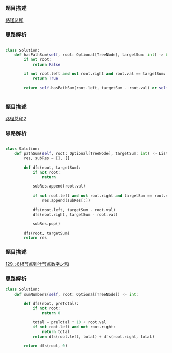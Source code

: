 ### 题目描述

[路径总和](https://leetcode.cn/problems/path-sum/)

### 思路解析

```python

class Solution:
    def hasPathSum(self, root: Optional[TreeNode], targetSum: int) -> bool:
        if not root:
            return False

        if not root.left and not root.right and root.val == targetSum:
            return True

        return self.hasPathSum(root.left, targetSum - root.val) or self.hasPathSum(root.right, targetSum - root.val)
 
```

### 题目描述

[路径总和2](https://leetcode.cn/problems/path-sum-ii/)

### 思路解析

```python

class Solution:
    def pathSum(self, root: Optional[TreeNode], targetSum: int) -> List[List[int]]:
        res, subRes = [], []

        def dfs(root, targetSum):
            if not root:
                return

            subRes.append(root.val)
            
            if not root.left and not root.right and targetSum == root.val:
                res.append(subRes[:])

            dfs(root.left, targetSum - root.val)
            dfs(root.right, targetSum - root.val)

            subRes.pop()

        dfs(root, targetSum)
        return res


```

### 题目描述

[129. 求根节点到叶节点数字之和](https://leetcode.cn/problems/sum-root-to-leaf-numbers/)

### 思路解析

```python
class Solution:
    def sumNumbers(self, root: Optional[TreeNode]) -> int:

        def dfs(root, preTotal):
            if not root:
                return 0

            total = preTotal * 10 + root.val
            if not root.left and not root.right:
                return total
            return dfs(root.left, total) + dfs(root.right, total)

        return dfs(root, 0)
 
```
